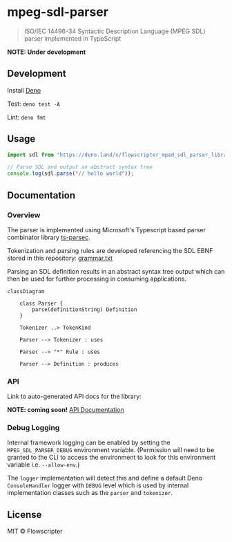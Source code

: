 # mpeg-sdl-parser

> ISO/IEC 14496-34 Syntactic Description Language (MPEG SDL) parser implemented
> in TypeScript

**NOTE: Under development**

## Development

Install [Deno](https://deno.land/manual/getting_started/installation)

Test: `deno test -A`

Lint: `deno fmt`

## Usage

```typescript
import sdl from "https://deno.land/x/flowscripter_mped_sdl_parser_library/mod.ts";

// Parse SDL and output an abstract syntax tree
console.log(sdl.parse("// hello world"));
```

## Documentation

### Overview

The parser is implemented using Microsoft's Typescript based parser combinator
library [ts-parsec](https://github.com/microsoft/ts-parsec).

Tokenization and parsing rules are developed referencing the SDL EBNF stored in
this repository: [grammar.txt](grammar.txt)

Parsing an SDL definition results in an abstract syntax tree output which can
then be used for further processing in consuming applications.

```mermaid
classDiagram
    
    class Parser {
        parse(definitionString) Definition
    }

    Tokenizer ..> TokenKind

    Parser --> Tokenizer : uses
    
    Parser --> "*" Rule : uses
    
    Parser --> Definition : produces
```

### API

Link to auto-generated API docs for the library:

**NOTE: coming soon!**
[API Documentation](https://doc.deno.land/https://deno.land/x/flowscripter_mpeg_sdl_parser/mod.ts)

### Debug Logging

Internal framework logging can be enabled by setting the `MPEG_SDL_PARSER_DEBUG`
environment variable. (Permission will need to be granted to the CLI to access
the environment to look for this environment variable i.e. `--allow-env`.)

The `logger` implementation will detect this and define a default Deno
`ConsoleHandler` logger with `DEBUG` level which is used by internal
implementation classes such as the `parser` and `tokenizer`.

## License

MIT © Flowscripter
